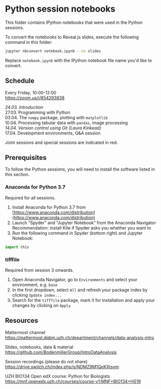 # Python session notebooks 

This folder contains IPython notebooks that were used in the Python sessions.

To convert the notebooks to Reveal.js slides, execute the following command in this folder:
```bash
jupyter nbconvert notebook.ipynb --to slides
```

Replace `notebook.ipynb` with the IPython notebook file name you'd like to convert.


## Schedule

Every Friday, 10:00-12:00  
https://zoom.us/j/854293838

*24.03. Introduction*  
27.03. Programming with Python  
03.04. The `numpy` package, plotting with `matplotlib`  
10.04. Processing tabular data with `pandas`, image processing  
*14.04. Version control using Git (Laura Kinkead)*  
17.04. Development environments, Q&A session  

Joint sessions and special sessions are indicated in red.

## Prerequisites

To follow the Python sessions, you will need to install the software listed in this section.

### Anaconda for Python 3.7

Required for all sessions.

1. Install Anaconda for Python 3.7 from [https://www.anaconda.com/distribution](https://www.anaconda.com/distribution)
2. Launch “Spyder” and “Jupyter Notebook” from the Anaconda Navigator  
   Recommendation: install Kite if Spyder asks you whether you want to
3. Run the following command in Spyder (bottom right) and Jupyter Notebook:

```python
import this
```

### tifffile

Required from session 3 onwards.

1. Open Anaconda Navigator, go to `Environments` and select your environment, e.g. `base`
2. In the first dropdown, select `All` and refresh your package index by clicking `Update index...`
3. Search for the `tifffile` package, mark it for installation and apply your changes by clicking on `Apply`

## Resources

Mattermost channel  
https://mattermost.dqbm.uzh.ch/department/channels/data-analysis-intro

Slides, notebooks, data & material  
https://github.com/BodenmillerGroup/IntroDataAnalysis

Session recordings (please do not share)  
https://drive.switch.ch/index.php/s/NDMZ9M1QeKXtsvm

UZH BIO134 Open edX course: Python for Biologists  
https://mnf.openedx.uzh.ch/courses/course-v1:MNF+BIO134+HS19
